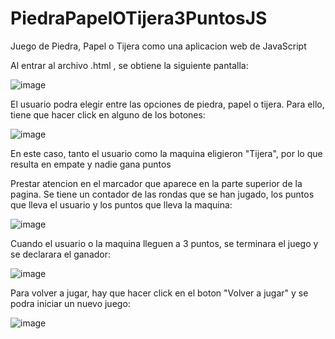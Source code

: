 # PiedraPapelOTijera3PuntosJS
Juego de Piedra, Papel o Tijera como una aplicacion web de JavaScript

Al entrar al archivo .html , se obtiene la siguiente pantalla:

![image](https://user-images.githubusercontent.com/107152796/214112352-e61d8ffb-82b5-42f9-8ce9-94af49f11d19.png)

El usuario podra elegir entre las opciones de piedra, papel o tijera. Para ello, tiene que hacer click en alguno de los botones:

![image](https://user-images.githubusercontent.com/107152796/214336431-c60d3985-686c-4e5b-b988-64750f711d25.png)

En este caso, tanto el usuario como la maquina eligieron "Tijera", por lo que resulta en empate y nadie gana puntos

Prestar atencion en el marcador que aparece en la parte superior de la pagina. Se tiene un contador de las rondas que se han jugado,
los puntos que lleva el usuario y los puntos que lleva la maquina:

![image](https://user-images.githubusercontent.com/107152796/214336593-bbd2b0f8-afbd-45b2-9608-24ce8cd5be8d.png)

Cuando el usuario o la maquina lleguen a 3 puntos, se terminara el juego y se declarara el ganador:

![image](https://user-images.githubusercontent.com/107152796/214336751-f5e6604b-4d2a-4114-9b8e-3ced0338b45b.png)

Para volver a jugar, hay que hacer click en el boton "Volver a jugar" y se podra iniciar un nuevo juego:

![image](https://user-images.githubusercontent.com/107152796/214112921-55ae6df1-d726-45d0-b470-d59f0c7ef0ca.png)
